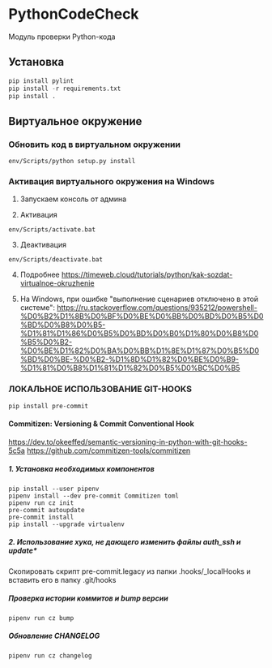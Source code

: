 # PythonCodeCheck
Модуль проверки Python-кода


## Установка
```python 
pip install pylint
pip install -r requirements.txt
pip install .
```

## Виртуальное окружение

### Обновить код в виртуальном окружении
```console
env/Scripts/python setup.py install
```

### Активация виртуального окружения на Windows

1. Запускаем консоль от админа

2. Активация
```console
env/Scripts/activate.bat
```

3. Деактивация
```console
env/Scripts/deactivate.bat
```

4. Подробнее
https://timeweb.cloud/tutorials/python/kak-sozdat-virtualnoe-okruzhenie

5. На Windows, при ошибке "выполнение сценариев отключено в этой системе": 
https://ru.stackoverflow.com/questions/935212/powershell-%D0%B2%D1%8B%D0%BF%D0%BE%D0%BB%D0%BD%D0%B5%D0%BD%D0%B8%D0%B5-%D1%81%D1%86%D0%B5%D0%BD%D0%B0%D1%80%D0%B8%D0%B5%D0%B2-%D0%BE%D1%82%D0%BA%D0%BB%D1%8E%D1%87%D0%B5%D0%BD%D0%BE-%D0%B2-%D1%8D%D1%82%D0%BE%D0%B9-%D1%81%D0%B8%D1%81%D1%82%D0%B5%D0%BC%D0%B5

### ЛОКАЛЬНОЕ ИСПОЛЬЗОВАНИЕ GIT-HOOKS

```console
pip install pre-commit
```

#### Commitizen: Versioning & Commit Conventional Hook
https://dev.to/okeeffed/semantic-versioning-in-python-with-git-hooks-5c5a
https://github.com/commitizen-tools/commitizen

##### 1. Установка необходимых компонентов
```console
pip install --user pipenv
pipenv install --dev pre-commit Commitizen toml
pipenv run cz init
pre-commit autoupdate
pre-commit install
pip install --upgrade virtualenv
```

##### 2. Использование хука, не дающего изменить файлы auth_ssh и update*
Скопировать скрипт pre-commit.legacy из папки .hooks/_localHooks и вставить его в папку .git/hooks

##### Проверка истории коммитов и bump версии
```console
pipenv run cz bump
```

##### Обновление CHANGELOG
```console
pipenv run cz changelog
```
